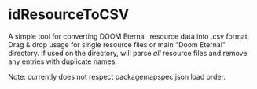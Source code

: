# idResourceToCSV

A simple tool for converting DOOM Eternal .resource data into .csv format. Drag & drop usage for single resource files or main "Doom Eternal" directory. If used on the directory, will parse *all* resource files and remove any entries with duplicate names.

Note: currently does not respect packagemapspec.json load order.
